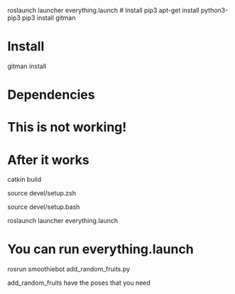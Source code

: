 roslaunch launcher everything.launch # Install pip3
apt-get install python3-pip3
pip3 install gitman

# Install
gitman install

# Dependencies
# This is not working!


# After it works

catkin build

source devel/setup.zsh

source devel/setup.bash

roslaunch launcher everything.launch


# You can run everything.launch

rosrun smoothiebot add_random_fruits.py


add_random_fruits have the poses that you need
